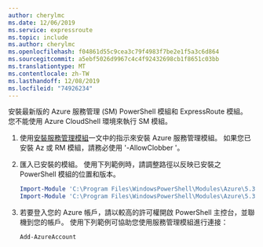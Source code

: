 ```yaml
---
author: cherylmc
ms.date: 12/06/2019
ms.service: expressroute
ms.topic: include
ms.author: cherylmc
ms.openlocfilehash: f04861d55c9cea3c79f4983f7be2e1f5a3c6d864
ms.sourcegitcommit: a5ebf5026d9967c4c4f92432698cb1f8651c03bb
ms.translationtype: MT
ms.contentlocale: zh-TW
ms.lasthandoff: 12/08/2019
ms.locfileid: "74926234"
---
```

安裝最新版的 Azure 服務管理 (SM) PowerShell 模組和 ExpressRoute 模組。 您不能使用 Azure CloudShell 環境來執行 SM 模組。

1. 使用[安裝服務管理模組](/powershell/azure/servicemanagement/install-azure-ps)一文中的指示來安裝 Azure 服務管理模組。 如果您已安裝 Az 或 RM 模組，請務必使用 '-AllowClobber '。
2. 匯入已安裝的模組。 使用下列範例時，請調整路徑以反映已安裝之 PowerShell 模組的位置和版本。

   ```powershell
   Import-Module 'C:\Program Files\WindowsPowerShell\Modules\Azure\5.3.0\Azure.psd1'
   Import-Module 'C:\Program Files\WindowsPowerShell\Modules\Azure\5.3.0\ExpressRoute\ExpressRoute.psd1'
   ```
3. 若要登入您的 Azure 帳戶，請以較高的許可權開啟 PowerShell 主控台，並聯機到您的帳戶。 使用下列範例可協助您使用服務管理模組進行連接：

   ```powershell
   Add-AzureAccount
   ```